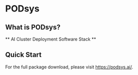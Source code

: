 # PODsys
## What is PODsys?
** AI Cluster Deployment Software Stack **
## Quick Start
For the full package download, please visit https://podsys.ai/.
